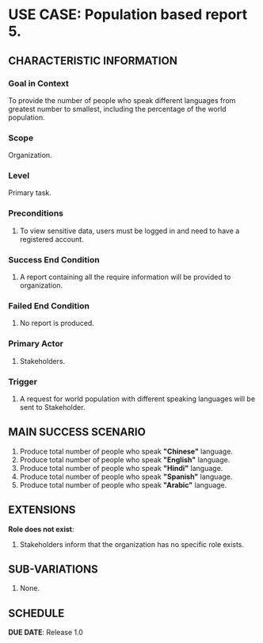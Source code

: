 # USE CASE: Population based report 5.

## CHARACTERISTIC INFORMATION

### Goal in Context

To provide the number of people who speak different languages from greatest number to smallest, including the percentage of the world population.

### Scope

Organization.

### Level

Primary task.

### Preconditions
 
1. To view sensitive data, users must be logged in and need to have a registered account.

### Success End Condition

1. A report containing all the require information will be provided to organization.

### Failed End Condition

1. No report is produced.

### Primary Actor

1. Stakeholders.

### Trigger

1. A request for world population with different speaking languages will be sent to Stakeholder.

## MAIN SUCCESS SCENARIO

1. Produce total number of people who speak **"Chinese"** language.
2. Produce total number of people who speak **"English"** language.
3. Produce total number of people who speak **"Hindi"** language.
4. Produce total number of people who speak **"Spanish"** language.
5. Produce total number of people who speak **"Arabic"** language.

## EXTENSIONS

**Role does not exist**:

1. Stakeholders inform that the organization has no specific role exists.

## SUB-VARIATIONS

1. None.

## SCHEDULE

**DUE DATE**: Release 1.0
